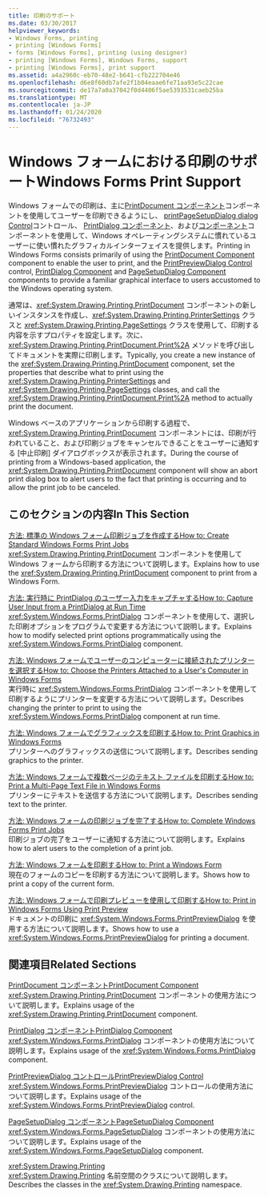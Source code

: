 ```yaml
---
title: 印刷のサポート
ms.date: 03/30/2017
helpviewer_keywords:
- Windows Forms, printing
- printing [Windows Forms]
- forms [Windows Forms], printing (using designer)
- printing [Windows Forms], Windows Forms, support
- printing [Windows Forms], print support
ms.assetid: a4a2960c-eb70-48e2-b641-cfb222704e46
ms.openlocfilehash: d6e8f60db7afe2f1b04eaae6fe71aa93e5c22cae
ms.sourcegitcommit: de17a7a0a37042f0d4406f5ae5393531caeb25ba
ms.translationtype: MT
ms.contentlocale: ja-JP
ms.lasthandoff: 01/24/2020
ms.locfileid: "76732493"
---
```

# <a name="windows-forms-print-support"></a><span data-ttu-id="1f2f4-102">Windows フォームにおける印刷のサポート</span><span class="sxs-lookup"><span data-stu-id="1f2f4-102">Windows Forms Print Support</span></span>
<span data-ttu-id="1f2f4-103">Windows フォームでの印刷は、主に[PrintDocument コンポーネント](../controls/printdocument-component-windows-forms.md)コンポーネントを使用してユーザーを印刷できるようにし、 [printPageSetupDialog dialog Control](../controls/printpreviewdialog-control-windows-forms.md)コントロール、 [PrintDialog コンポーネント](../controls/printdialog-component-windows-forms.md)、および[コンポーネント](../controls/pagesetupdialog-component-windows-forms.md)コンポーネントを使用して、Windows オペレーティングシステムに慣れているユーザーに使い慣れたグラフィカルインターフェイスを提供します。</span><span class="sxs-lookup"><span data-stu-id="1f2f4-103">Printing in Windows Forms consists primarily of using the [PrintDocument Component](../controls/printdocument-component-windows-forms.md) component to enable the user to print, and the [PrintPreviewDialog Control](../controls/printpreviewdialog-control-windows-forms.md) control, [PrintDialog Component](../controls/printdialog-component-windows-forms.md) and [PageSetupDialog Component](../controls/pagesetupdialog-component-windows-forms.md) components to provide a familiar graphical interface to users accustomed to the Windows operating system.</span></span>  
  
 <span data-ttu-id="1f2f4-104">通常は、<xref:System.Drawing.Printing.PrintDocument> コンポーネントの新しいインスタンスを作成し、<xref:System.Drawing.Printing.PrinterSettings> クラスと <xref:System.Drawing.Printing.PageSettings> クラスを使用して、印刷する内容を示すプロパティを設定します。次に、<xref:System.Drawing.Printing.PrintDocument.Print%2A> メソッドを呼び出してドキュメントを実際に印刷します。</span><span class="sxs-lookup"><span data-stu-id="1f2f4-104">Typically, you create a new instance of the <xref:System.Drawing.Printing.PrintDocument> component, set the properties that describe what to print using the <xref:System.Drawing.Printing.PrinterSettings> and <xref:System.Drawing.Printing.PageSettings> classes, and call the <xref:System.Drawing.Printing.PrintDocument.Print%2A> method to actually print the document.</span></span>  
  
 <span data-ttu-id="1f2f4-105">Windows ベースのアプリケーションから印刷する過程で、<xref:System.Drawing.Printing.PrintDocument> コンポーネントには、印刷が行われていること、および印刷ジョブをキャンセルできることをユーザーに通知する [中止印刷] ダイアログボックスが表示されます。</span><span class="sxs-lookup"><span data-stu-id="1f2f4-105">During the course of printing from a Windows-based application, the <xref:System.Drawing.Printing.PrintDocument> component will show an abort print dialog box to alert users to the fact that printing is occurring and to allow the print job to be canceled.</span></span>  
  
## <a name="in-this-section"></a><span data-ttu-id="1f2f4-106">このセクションの内容</span><span class="sxs-lookup"><span data-stu-id="1f2f4-106">In This Section</span></span>  
 [<span data-ttu-id="1f2f4-107">方法: 標準の Windows フォーム印刷ジョブを作成する</span><span class="sxs-lookup"><span data-stu-id="1f2f4-107">How to: Create Standard Windows Forms Print Jobs</span></span>](how-to-create-standard-windows-forms-print-jobs.md)  
 <span data-ttu-id="1f2f4-108"><xref:System.Drawing.Printing.PrintDocument> コンポーネントを使用して Windows フォームから印刷する方法について説明します。</span><span class="sxs-lookup"><span data-stu-id="1f2f4-108">Explains how to use the <xref:System.Drawing.Printing.PrintDocument> component to print from a Windows Form.</span></span>  
  
 [<span data-ttu-id="1f2f4-109">方法: 実行時に PrintDialog のユーザー入力をキャプチャする</span><span class="sxs-lookup"><span data-stu-id="1f2f4-109">How to: Capture User Input from a PrintDialog at Run Time</span></span>](how-to-capture-user-input-from-a-printdialog-at-run-time.md)  
 <span data-ttu-id="1f2f4-110"><xref:System.Windows.Forms.PrintDialog> コンポーネントを使用して、選択した印刷オプションをプログラムで変更する方法について説明します。</span><span class="sxs-lookup"><span data-stu-id="1f2f4-110">Explains how to modify selected print options programmatically using the <xref:System.Windows.Forms.PrintDialog> component.</span></span>  
  
 [<span data-ttu-id="1f2f4-111">方法: Windows フォームでユーザーのコンピューターに接続されたプリンターを選択する</span><span class="sxs-lookup"><span data-stu-id="1f2f4-111">How to: Choose the Printers Attached to a User's Computer in Windows Forms</span></span>](how-to-choose-the-printers-attached-to-user-computer-in-windows-forms.md)  
 <span data-ttu-id="1f2f4-112">実行時に <xref:System.Windows.Forms.PrintDialog> コンポーネントを使用して印刷するようにプリンターを変更する方法について説明します。</span><span class="sxs-lookup"><span data-stu-id="1f2f4-112">Describes changing the printer to print to using the <xref:System.Windows.Forms.PrintDialog> component at run time.</span></span>  
  
 [<span data-ttu-id="1f2f4-113">方法: Windows フォームでグラフィックスを印刷する</span><span class="sxs-lookup"><span data-stu-id="1f2f4-113">How to: Print Graphics in Windows Forms</span></span>](how-to-print-graphics-in-windows-forms.md)  
 <span data-ttu-id="1f2f4-114">プリンターへのグラフィックスの送信について説明します。</span><span class="sxs-lookup"><span data-stu-id="1f2f4-114">Describes sending graphics to the printer.</span></span>  
  
 [<span data-ttu-id="1f2f4-115">方法: Windows フォームで複数ページのテキスト ファイルを印刷する</span><span class="sxs-lookup"><span data-stu-id="1f2f4-115">How to: Print a Multi-Page Text File in Windows Forms</span></span>](how-to-print-a-multi-page-text-file-in-windows-forms.md)  
 <span data-ttu-id="1f2f4-116">プリンターにテキストを送信する方法について説明します。</span><span class="sxs-lookup"><span data-stu-id="1f2f4-116">Describes sending text to the printer.</span></span>  
  
 [<span data-ttu-id="1f2f4-117">方法: Windows フォームの印刷ジョブを完了する</span><span class="sxs-lookup"><span data-stu-id="1f2f4-117">How to: Complete Windows Forms Print Jobs</span></span>](how-to-complete-windows-forms-print-jobs.md)  
 <span data-ttu-id="1f2f4-118">印刷ジョブの完了をユーザーに通知する方法について説明します。</span><span class="sxs-lookup"><span data-stu-id="1f2f4-118">Explains how to alert users to the completion of a print job.</span></span>  
  
 [<span data-ttu-id="1f2f4-119">方法: Windows フォームを印刷する</span><span class="sxs-lookup"><span data-stu-id="1f2f4-119">How to: Print a Windows Form</span></span>](how-to-print-a-windows-form.md)  
 <span data-ttu-id="1f2f4-120">現在のフォームのコピーを印刷する方法について説明します。</span><span class="sxs-lookup"><span data-stu-id="1f2f4-120">Shows how to print a copy of the current form.</span></span>  
  
 [<span data-ttu-id="1f2f4-121">方法: Windows フォームで印刷プレビューを使用して印刷する</span><span class="sxs-lookup"><span data-stu-id="1f2f4-121">How to: Print in Windows Forms Using Print Preview</span></span>](how-to-print-in-windows-forms-using-print-preview.md)  
 <span data-ttu-id="1f2f4-122">ドキュメントの印刷に <xref:System.Windows.Forms.PrintPreviewDialog> を使用する方法について説明します。</span><span class="sxs-lookup"><span data-stu-id="1f2f4-122">Shows how to use a <xref:System.Windows.Forms.PrintPreviewDialog> for printing a document.</span></span>  
  
## <a name="related-sections"></a><span data-ttu-id="1f2f4-123">関連項目</span><span class="sxs-lookup"><span data-stu-id="1f2f4-123">Related Sections</span></span>  
 [<span data-ttu-id="1f2f4-124">PrintDocument コンポーネント</span><span class="sxs-lookup"><span data-stu-id="1f2f4-124">PrintDocument Component</span></span>](../controls/printdocument-component-windows-forms.md)  
 <span data-ttu-id="1f2f4-125"><xref:System.Drawing.Printing.PrintDocument> コンポーネントの使用方法について説明します。</span><span class="sxs-lookup"><span data-stu-id="1f2f4-125">Explains usage of the <xref:System.Drawing.Printing.PrintDocument> component.</span></span>  
  
 [<span data-ttu-id="1f2f4-126">PrintDialog コンポーネント</span><span class="sxs-lookup"><span data-stu-id="1f2f4-126">PrintDialog Component</span></span>](../controls/printdialog-component-windows-forms.md)  
 <span data-ttu-id="1f2f4-127"><xref:System.Windows.Forms.PrintDialog> コンポーネントの使用方法について説明します。</span><span class="sxs-lookup"><span data-stu-id="1f2f4-127">Explains usage of the <xref:System.Windows.Forms.PrintDialog> component.</span></span>  
  
 [<span data-ttu-id="1f2f4-128">PrintPreviewDialog コントロール</span><span class="sxs-lookup"><span data-stu-id="1f2f4-128">PrintPreviewDialog Control</span></span>](../controls/printpreviewdialog-control-windows-forms.md)  
 <span data-ttu-id="1f2f4-129"><xref:System.Windows.Forms.PrintPreviewDialog> コントロールの使用方法について説明します。</span><span class="sxs-lookup"><span data-stu-id="1f2f4-129">Explains usage of the <xref:System.Windows.Forms.PrintPreviewDialog> control.</span></span>  
  
 [<span data-ttu-id="1f2f4-130">PageSetupDialog コンポーネント</span><span class="sxs-lookup"><span data-stu-id="1f2f4-130">PageSetupDialog Component</span></span>](../controls/pagesetupdialog-component-windows-forms.md)  
 <span data-ttu-id="1f2f4-131"><xref:System.Windows.Forms.PageSetupDialog> コンポーネントの使用方法について説明します。</span><span class="sxs-lookup"><span data-stu-id="1f2f4-131">Explains usage of the <xref:System.Windows.Forms.PageSetupDialog> component.</span></span>  
  
 <xref:System.Drawing.Printing>  
 <span data-ttu-id="1f2f4-132"><xref:System.Drawing.Printing> 名前空間のクラスについて説明します。</span><span class="sxs-lookup"><span data-stu-id="1f2f4-132">Describes the classes in the <xref:System.Drawing.Printing> namespace.</span></span>
